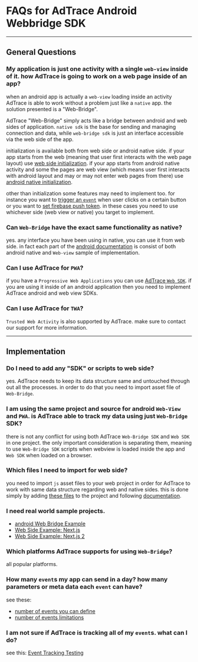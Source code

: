 # FAQs for AdTrace Android Webbridge SDK

---
## General Questions
### My application is just one activity with a single `web-view` inside of it. how AdTrace is going to work on a web page inside of an app?
when an android app is actually a `web-view` loading inside an activity AdTrace is able to work without a problem just like a `native` app. the solution presented is a "Web-Bridge".

AdTrace "Web-Bridge" simply acts like a bridge between android and web sides of application. `native sdk` is the base for sending and managing connection and data, while `web-bridge sdk` is just an interface accessible via the web side of the app.

initialization is available both from web side or android native side. if your app starts from the web (meaning that user first interacts with the web page layout) use [web side initialization](https://github.com/adtrace/adtrace_sdk_android#web-views-sdk). if your app starts from android native activity and some the pages are web view (which means user first interacts with android layout and may or may not enter web pages from there) use [android native initialization](https://github.com/adtrace/adtrace_sdk_android#native-app-sdk).

other than initialization some features may need to implement too. for instance you want to [trigger an `event`](https://github.com/adtrace/adtrace_sdk_android#track-event) when user clicks on a certain button or you want to [set firebase push token](https://github.com/adtrace/adtrace_sdk_android#push-token). in these cases you need to use whichever side (web view or native) you target to implement.


### Can `Web-Bridge` have the exact same functionality as native?
yes. any interface you have been using in native, you can use it from web side. in fact each part of the [android documentation](https://github.com/adtrace/adtrace_sdk_android) is consist of both android native and `Web-view` sample of implementation.


### Can I use AdTrace for `PWA`?
if you have a `Progressive Web Applications` you can use [AdTrace `Web SDK`](https://github.com/adtrace/adtrace_sdk_web). if you are using it inside of an android application then you need to implement AdTrace android and web view SDKs.

### Can I use AdTrace for `TWA`?
`Trusted Web Activity` is also supported by AdTrace. make sure to contact our support for more information.


---
## Implementation

### Do I need to add any "SDK" or scripts to web side?
yes. AdTrace needs to keep its data structure same and untouched through out all the processes. in order to do that you need to import asset file of `Web-Bridge`.

### I am using the same project and source for android `Web-View` and `PWA`. is AdTrace able to track my data using just `Web-Bridge` SDK?
there is not any conflict for using both AdTrace `Web-Bridge SDK` and `Web SDK` in one project. the only important consideration is separating them, meaning to use `Web-Bridge SDK` scripts when webview is loaded inside the app and `Web SDK` when loaded on a browser. 

### Which files I need to import for web side?
you need to import `js` asset files to your web project in order for AdTrace to work with same data structure regarding web and native sides. this is done simply by adding [these files](https://github.com/adtrace/adtrace_sdk_android/tree/master/android-sdk-plugin-webbridge/src/main/assets) to the project and following [documentation](https://github.com/adtrace/adtrace_sdk_android).

### I need real world sample projects.

- [android Web Bridge Example](https://github.com/adtrace/adtrace_sdk_android/tree/master/example-app-webbridge)
- [Web Side Example: Next.js](https://github.com/adtrace/nextjs-webview)
- [Web Side Example: Next.js 2](https://github.com/adtrace/nextjs-example)

### Which platforms AdTrace supports for using `Web-Bridge`?
all popular platforms.

### How many `event`s my app can send in a day? how many parameters or meta data each `event` can have?
see these: 
- [number of events you can define](./android-native-faq-en.md/#how-many-different-events-can-you-define)
- [number of events limitations](./android-native-faq-en.md/#how-many-events-per-user-or-per-certain-amount-of-time-you-can-track)

### I am not sure if AdTrace is tracking all of my `event`s. what can I do?
see this: [Event Tracking Testing](./android-native-faq-en.md/#how-to-make-sure-event-is-successfully-sent)